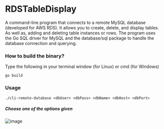 # RDSTableDisplay
A command-line program that connects to a remote MySQL database (developed for AWS RDS).
It allows you to create, delete, and display tables. As well as, adding and deleting table instances or rows. The program uses the Go SQL driver for MySQL and the database/sql package to handle the database connection and querying.

### How to build the binary?
Type the following in your terminal window (for Linux) or cmd (for Windows)
```
go build
```

### Usage
```
./cli-remote-database <dbUser> <dbPass> <dbName> <dbHost> <dbPort>
```

##### Choose one of the options given
![image](https://user-images.githubusercontent.com/66754038/215781216-d08a41fe-d6d5-478a-824a-3ead9c9b0c39.png)
